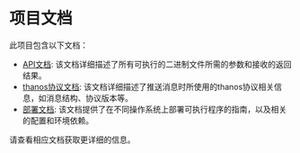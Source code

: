 # 项目文档

此项目包含以下文档：

- [API文档](./api.md): 该文档详细描述了所有可执行的二进制文件所需的参数和接收的返回结果。
- [thanos协议文档](./thanos.md): 该文档详细描述了推送消息时所使用的thanos协议相关信息，如消息结构、协议版本等。
- [部署文档](./deploy.md): 该文档提供了在不同操作系统上部署可执行程序的指南，以及相关的配置和环境依赖。

请查看相应文档获取更详细的信息。